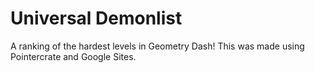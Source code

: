 # Universal Demonlist
A ranking of the hardest levels in Geometry Dash!
This was made using Pointercrate and Google Sites.
